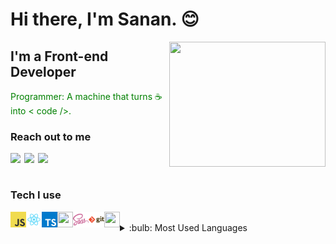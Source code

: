 


# Hi there, I'm Sanan. :blush:
<img src="https://media.tenor.com/GfSX-u7VGM4AAAAC/coding.gif " align="right" width="250" height="200" >

## I'm a Front-end Developer 


<font color="green" >Programmer: A machine that turns :coffee: into < code />. </font>

### Reach out to me
[<img   width="22" src="https://unpkg.com/simple-icons@v9/icons/linkedin.svg" align="left" />][linkedin] 
[<img  width="22" src="https://unpkg.com/simple-icons@v9/icons/facebook.svg" align="left" />][linkedin] 
[<img  width="22" src="https://unpkg.com/simple-icons@v9/icons/twitter.svg" align="left" />][linkedin] 

<br />
<br />

### Tech I use


<img align="left" src="https://raw.githubusercontent.com/github/explore/80688e429a7d4ef2fca1e82350fe8e3517d3494d/topics/javascript/javascript.png" width="25" height="25" />

<img align="left" src="https://raw.githubusercontent.com/github/explore/80688e429a7d4ef2fca1e82350fe8e3517d3494d/topics/react/react.png" width="25" height="25" />

<img align="left"  src="https://raw.githubusercontent.com/github/explore/80688e429a7d4ef2fca1e82350fe8e3517d3494d/topics/typescript/typescript.png" width="25" height="25" />

<img align="left" src="https://www.drupal.org/files/project-images/nextjs-icon-dark-background.png" width="25" height="25" />
<img align="left" src="https://raw.githubusercontent.com/github/explore/80688e429a7d4ef2fca1e82350fe8e3517d3494d/topics/sass/sass.png" width="25" height="25" />
<img align="left" src="https://raw.githubusercontent.com/github/explore/80688e429a7d4ef2fca1e82350fe8e3517d3494d/topics/git/git.png" width="25" height="25" />
<img align="left" src="https://upload.wikimedia.org/wikipedia/commons/thumb/d/d5/Tailwind_CSS_Logo.svg/600px-Tailwind_CSS_Logo.svg.png?20211001194333" width="25" height="25" />

<br />

<details>
<summary> :bulb: Most Used Languages </summary>
<img src="https://github-readme-stats.vercel.app/api/top-langs/?username=senanadgzlv&layout=compact" >
</details>

[linkedin]:https://www.linkedin.com/in/sanan-adigozalov-612521238/
[facebook]: https://www.facebook.com/profile.php?id=100055174001292
[twitter]: https://twitter.com/senanadgz?t=huj92n1FvfUZ1up9clM_eQ&s=09